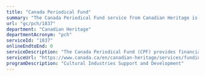 ```yaml
---
title: "Canada Periodical Fund"
summary: "The Canada Periodical Fund service from Canadian Heritage is not available end-to-end online, according to the GC Service Inventory."
url: "gc/pch/1837"
department: "Canadian Heritage"
departmentAcronym: "pch"
serviceId: "1837"
onlineEndtoEnd: 0
serviceDescription: "The Canada Periodical Fund (CPF) provides financial assistance to Canadian print magazines, non-daily newspapers and digital periodicals, to enable them to overcome market disadvantages and continue to provide Canadian readers with the content they choose to read."
serviceUrl: "https://www.canada.ca/en/canadian-heritage/services/funding/periodical-fund.html"
programDescription: "Cultural Industries Support and Development"
---
```

